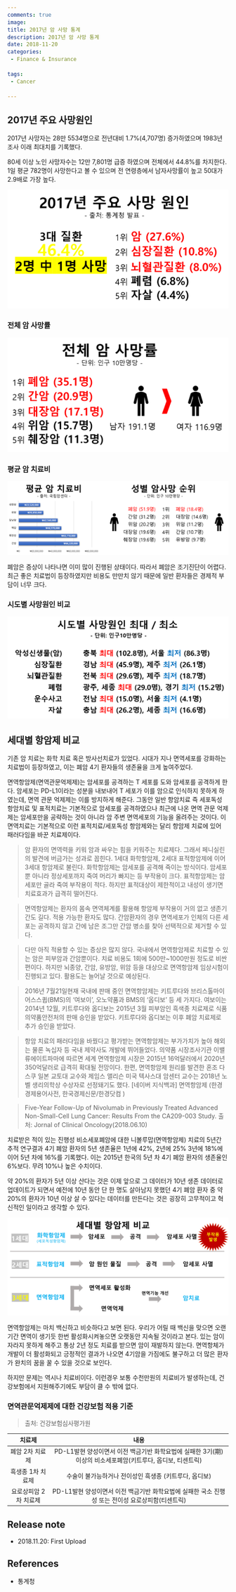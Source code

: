 ```yaml
---
comments: true
image:
title: 2017년 암 사망 통계
description: 2017년 암 사망 통계
date: 2018-11-20
categories:
 - Finance & Insurance

tags:
 - Cancer

---
```


## 2017년 주요 사망원인

2017년 사망자는 28만 5534명으로 전년대비 1.7%(4,707명) 증가하였으며 1983년 조사 이래 최대치를 기록했다.

80세 이상 노인 사망자수는 12만 7,801명 급증 하였으며 전체에서 44.8%를 차지한다. 1일 평균 782명이 사망한다고 볼 수 있으며 전 연령층에서 남자사망률이 높고 50대가 2.9배로 가장 높다.


![](https://github.com/mikail0205/mikail0205.github.io/blob/master/assets/images/2018/SLI/2017%20%EC%A3%BC%EC%9A%94%20%EC%82%AC%EB%A7%9D%EC%9B%90%EC%9D%B8.png?raw=true)

### 전체 암 사망률

![](https://github.com/mikail0205/mikail0205.github.io/blob/master/assets/images/2018/SLI/2017%20%EC%95%94%20%EC%82%AC%EB%A7%9D%EB%A5%A0.png?raw=true)

### 평균 암 치료비

![](https://github.com/mikail0205/mikail0205.github.io/blob/master/assets/images/2018/SLI/%ED%8F%89%EA%B7%A0%20%EC%95%94%20%EC%B9%98%EB%A3%8C%EB%B9%84,%20%EC%84%B1%EB%B3%84%20%EC%95%94%EC%82%AC%EB%A7%9D%20%EC%88%9C%EC%9C%84.png?raw=true)

폐암은 증상이 나타나면 이미 많이 진행된 상태이다. 따라서 폐암은 조기진단이 어렵다. 최근 좋은 치료법이 등장하였지만 비용도 만만치 않기 때문에 일반 환자들은 경제적 부담이 너무 크다.

### 시도별 사망원인 비교

![](https://github.com/mikail0205/mikail0205.github.io/blob/master/assets/images/2018/SLI/%EC%8B%9C%EB%8F%84%EB%B3%84%20%EC%82%AC%EB%A7%9D%EC%9B%90%EC%9D%B8%20%EC%B5%9C%EB%8C%80,%20%EC%B5%9C%EC%86%8C.png?raw=true)

## 세대별 항암제 비교

기존 암 치료는 화학 치료 혹은 방사선치료가 있었다. 시대가 지나 면역세포를 강화하는 치료법이 등장하였고, 이는 폐암 4기 환자들의 생존율을 크게 높여주었다.

면역항암제(면역관문억제제)는 암세포를 공격하는 T 세포를 도와 암세포를 공격하게 한다. 암세포는 PD-L1이라는 성분을 내보내어 T 세포가 이를 암으로 인식하지 못하게 하였는데, 면역 관문 억제제는 이를 방지하게 해준다. 그동안 일반 항암치료 즉 세포독성 항암치료 및 표적치료는 기본적으로 암세포를 공격하였으나 최근에 나온 면역 관문 억제제는 암세포만을 공략하는 것이 아니라 암 주변 면역세포의 기능을 올려주는 것이다. 이 면역치료는 기본적으로 이런 표적치료/세포독성 항암제와는 달리 항암제 치료에 있어 패러다임을 바꾼 치료제이다.

>암 환자의 면역력을 키워 암과 싸우는 힘을 키워주는 치료제다. 그래서 페니실린의 발견에 버금가는 성과로 꼽힌다. 1세대 화학항암제, 2세대 표적항암제에 이어 3세대 항암제로 불린다. 화학항암제는 암세포를 공격해 죽이는 방식이다. 암세포뿐 아니라 정상세포까지 죽여 머리가 빠지는 등 부작용이 크다. 표적항암제는 암세포만 골라 죽여 부작용이 적다. 하지만 표적대상이 제한적이고 내성이 생기면 치료효과가 급격히 떨어진다. 

>면역항암제는 환자의 몸속 면역체계를 활용해 항암제 부작용이 거의 없고 생존기간도 길다. 적용 가능한 환자도 많다. 간암환자의 경우 면역세포가 인체의 다른 세포는 공격하지 않고 간에 남은 조그만 간암 병소를 찾아 선택적으로 제거할 수 있다.

>다만 아직 적용할 수 있는 증상은 많지 않다. 국내에서 면역항암제로 치료할 수 있는 암은 피부암과 간암뿐이다. 치료 비용도 1회에 500만~1000만원 정도로 비싼 편이다. 하지만 뇌종양, 간암, 유방암, 위암 등을 대상으로 면역항암제 임상시험이 진행되고 있다. 활용도는 늘어날 것으로 예상된다.


>2016년 7월21일현재 국내에 판매 중인 면역항암제는 키트루다와 브리스톨마이어스스큅(BMS)의 ‘여보이’, 오노약품과 BMS의 ‘옵디보’ 등 세 가지다. 여보이는 2014년 12월, 키트루다와 옵디보는 2015년 3월 피부암인 흑색종 치료제로 식품의약품안전처의 판매 승인을 받았다. 키트루다와 옵디보는 이후 폐암 치료제로 추가 승인을 받았다. 

>항암 치료의 패러다임을 바꿨다고 평가받는 면역항암제는 부가가치가 높아 해외는 물론 녹십자 등 국내 제약사도 개발에 뛰어들었다. 의약품 시장조사기관 이밸류에이트파마에 따르면 세계 면역항암제 시장은 2015년 16억달러에서 2020년 350억달러로 급격히 확대될 전망이다. 한편, 면역항암제 원리를 발견한 혼조 다스쿠 일본 교토대 교수와 제임스 앨리슨 미국 텍사스대 암센터 교수는 2018년 노벨 생리의학상 수상자로 선정돼기도 했다. 
>[네이버 지식백과] 면역항암제 (한경 경제용어사전, 한국경제신문/한경닷컴 )


>Five-Year Follow-Up of Nivolumab in Previously Treated Advanced Non-Small-Cell Lung Cancer: Results From the CA209-003 Study.
출처: Jornal of Clinical Oncology(2018.06.10)

치료받은 적이 있는 진행성 비소세포폐암에 대한 니볼루맙(면역항암제) 치료의 5년간 추적 연구결과 4기 폐암 환자의 5년 생존율은 1년에 42%, 2년에 25% 3년에 18%에 이어 5년 차에 16%를 기록했다. 이는 2015년 한국의 5년 차 4기 폐암 환자의 생존율인 6%보다. 무려 10%나 높은 수치이다.

약 20%의 환자가 5년 이상 산다는 것은 이제 앞으로 그 데이터가 10년 생존 데이터로 업데이트가 되면서 예전에 10년 동안 단 한 명도 살아남지 못했던 4기 폐암 환자 중 약 20%의 환자가 10년 이상 살 수 있다는 데이터를 만든다는 것은 굉장히 고무적이고 혁신적인 일이라고 생각할 수 있다.

<img src = "https://github.com/mikail0205/mikail0205.github.io/blob/master/assets/images/2018/SLI/%EC%84%B8%EB%8C%80%EB%B3%84%20%ED%95%AD%EC%95%94%EC%A0%9C%20%EB%B9%84%EA%B5%90.png?raw=true" class = "fit image">

면역항암제는 마치 백신하고 비슷하다고 보면 된다. 우리가 어릴 때 백신을 맞으면 오랜 기간 면역이 생기듯 한번 활성화시켜놓으면 오랫동안 지속될 것이라고 본다. 있는 암이 자라지 못하게 해주고 통상 2년 정도 치료를 받으면 암이 재발하지 않는다. 면역항체가 개발이 더 활성화되고 긍정적인 결과가 나오면 4기암을 가짐에도 불구하고 더 많은 환자가 완치의 꿈을 꿀 수 있을 것으로 보인다.

하지만 문제는 역시나 치료비이다. 이런경우 보통 수천만원의 치료비가 발생하는데, 건강보험에서 지원해주기에도 부담이 클 수 밖에 없다.

### 면역관문억제제에 대한 건강보험 적용 기준
> 출처: 건강보험심사평가원

|치료제|내용|
|:---:|:--:|
|폐암 2차 치료제 | PD-L1발현 양성이면서 이전 백금기반 화학요법에 실패한 3기(期)이상의 비소세포폐암(키트루다, 옵디보, 티센트릭)|
|흑생종 1차 치료제 | 수술이 불가능하거나 전이성인 흑생종 (키트루다, 옵디보)|
|요로상피암 2차 치료제 | PD-L1발현 양성이면서 이전 백금기반 화학요법에 실패한 국소 진행성 또는 전이성 요로상피함(티센트릭)|

## Release note
- 2018.11.20: First Upload

## References
- 통계청
